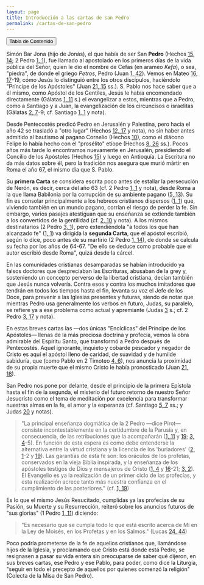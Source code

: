 ```yaml
---
layout: page
title: Introducción a las cartas de san Pedro
permalink: /cartas-de-san-pedro
---
```


<input type="button" popovertarget="toc" value="Tabla de Contenido">

<div id="toc" markdown="1" popover>

- Tabla de contenido
{:toc}
</div>

<!-- ## Introducción -->

Simón Bar Jona (hijo de Jonás), el que había de ser San **Pedro** (Hechos [15, 14](hechos#c15-v14); 2 Pedro [1, 1](2-pedro#c1-v1)), fue llamado al apostolado en los primeros días de la vida pública del Señor, quien le dio el nombre de Cefas (en arameo *Kefa*), o sea, "piedra", de donde el griego *Petros*, Pedro (Juan [1, 42](juan#c1-v42)). Vemos en Mateo [16, 17](mateo#c16-v17)-19, cómo Jesús lo distinguió entre los otros discípulos, haciéndolo "Príncipe de los Apóstoles" (Juan [21, 15](juan#c21-v15) ss.). S. Pablo nos hace saber que a él mismo, como Apóstol de los Gentiles, Jesús le había encomendado directamente (Gálatas [1, 11](galatas#c1-v11) s.) el evangelizar a estos, mientras que a Pedro, como a Santiago y a Juan, la evangelización de los circuncisos o israelitas (Gálatas [2, 7](galatas#c2-v7)-9; cf. Santiago [1, 1](santiago#c1-v1) y nota).

Desde Pentecostés predicó Pedro en Jerusalén y Palestina, pero hacia el año 42 se trasladó a "otro lugar" (Hechos [12, 17](hechos#c12-v17) y nota), no sin haber antes admitido al bautismo al pagano Cornelio (Hechos [10](hechos#c10)), como el diácono Felipe lo había hecho con el "prosélito" etíope (Hechos [8, 26](hechos#c8-v26) ss.). Pocos años más tarde lo encontramos nuevamente en Jerusalén, presidiendo el Concilio de los Apóstoles (Hechos [15](hechos#c15)) y luego en Antioquía. La Escritura no da más datos sobre él, pero la tradición nos asegura que murió mártir en Roma el año 67, el mismo día que S. Pablo.

Su **primera Carta** se considera escrita poco antes de estallar la persecución de Nerón, es decir, cerca del año 63 (cf. 2 Pedro [1, 1](2-pedro#c1-v1) y nota), desde Roma a la que llama Babilonia por la corrupción de su ambiente pagano ([5, 13](1-pedro#c5-v13)). Su fin es consolar principalmente a los hebreos cristianos dispersos ([1, 1](1-pedro#c1-v1)) que, viviendo también en un mundo pagano, corrían el riesgo de perder la fe. Sin embargo, varios pasajes atestiguan que su enseñanza se extiende también a los convertidos de la gentilidad (cf. [2, 10](1-pedro#c2-v10) y nota). A los mismos destinatarios (2 Pedro [3, 1](2-pedro#c3-v1)), pero extendiéndola "a todos los que han alcanzado fe" ([1, 1](2-pedro#c1-v1)) va dirigida la **segunda Carta**, que el apóstol escribió, según lo dice, poco antes de su martirio (2 Pedro [1, 14](2-pedro#c1-v14)), de donde se calcula su fecha por los años de 64-67. "De ello se deduce como probable que el autor escribió desde Roma", quizá desde la cárcel.

En las comunidades cristianas desamparadas se habían introducido ya falsos doctores que despreciaban las Escrituras, abusaban de la grey y, sosteniendo un concepto perverso de la libertad cristiana, decían también que Jesús nunca volvería. Contra esos y contra los muchos imitadores que tendrán en todos los tiempos hasta el fin, levanta su voz el Jefe de los Doce, para prevenir a las Iglesias presentes y futuras, siendo de notar que mientras Pedro usa generalmente los verbos en futuro, Judas, su paralelo, se refiere ya a ese problema como actual y apremiante (Judas [3](judas#v3) s.; cf. 2 Pedro [3, 17](2-pedro#c3-v17) y nota).

En estas breves cartas las —dos únicas "Encíclicas" del Príncipe de los Apóstoles— llenas de la más preciosa doctrina y profecía, vemos la obra admirable del Espíritu Santo, que transformó a Pedro después de Pentecostés. Aquel ignorante, inquieto y cobarde pescador y negador de Cristo es aquí el apóstol lleno de caridad, de suavidad y de humilde sabiduría, que (como Pablo en 2 Timoteo [4, 6](2-timoteo#c4-v6)), nos anuncia la proximidad de su propia muerte que el mismo Cristo le había pronosticado (Juan [21, 18](juan#c21-v18)).

San Pedro nos pone por delante, desde el principio de la primera Epístola hasta el fin de la segunda, el misterio del futuro retorno de nuestro Señor Jesucristo como el tema de meditación por excelencia para transformar nuestras almas en la fe, el amor y la esperanza (cf. Santiago [5, 7](santiago#c5-v7) ss.; y Judas [20](judas#v20) y notas).

> "La principal enseñanza dogmática de la 2 Pedro —dice Pirot— consiste incontestablemente en la certidumbre de la Parusía y, en consecuencia, de las retribuciones que la acompañarán ([1, 11](2-pedro#c1-v11) y [19](2-pedro#c1-v19); [3, 4](2-pedro#c3-v4)-5). En función de esta espera es como debe entenderse la alternativa entre la virtud cristiana y la licencia de los 'burladores' ([2, 1](2-pedro#c2-v1)-2 y [19](2-pedro#c2-v19)). Las garantías de esta fe son: los oráculos de los profetas, conservados en la vieja Biblia inspirada, y la enseñanza de los apóstoles testigos de Dios y mensajeros de Cristo ([1, 4](2-pedro#c1-v4) y [16](2-pedro#c1-v16)-21; [3, 2](2-pedro#c3-v2)). El Evangelio es ya la realización de un primer ciclo de las profecías, y esta realización acrece tanto más nuestra confianza en el cumplimiento de las posteriores." (cf. [1, 19](2-pedro#c1-v19))

Es lo que el mismo Jesús Resucitado, cumplidas ya las profecías de su Pasión, su Muerte y su Resurrección, reiteró sobre los anuncios futuros de "sus glorias" (1 Pedro [1, 11](1-pedro#c1-v11)) diciendo:

> "Es necesario que se cumpla todo lo que está escrito acerca de Mí en la Ley de Moisés, en los Profetas y en los Salmos." (Lucas [24, 44](lucas#c24-v44))

Poco podría prometerse de la fe de aquellos cristianos que, llamándose hijos de la Iglesia, y proclamando que Cristo está donde está Pedro, se resignasen a pasar su vida entera sin preocuparse de saber qué dijeron, en sus breves cartas, ese Pedro y ese Pablo, para poder, como dice la Liturgia, "seguir en todo el precepto de aquellos por quienes comenzó la religión" (Colecta de la Misa de San Pedro).
